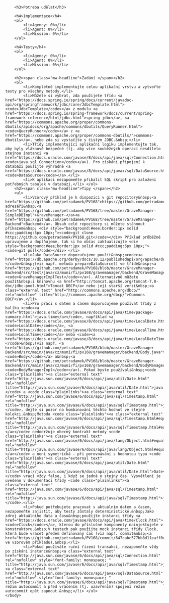 <html>
    <head>
    </head>
    <body>

        <h3>Potreba udělat</h3>

        <h4>Implementace</h4>
        <ol>
            <li>Agency: 0%</li>
            <li>Agent: 0%</li>
            <li>Mission: 0%</li>
        </ol>

        <h4>Testy</h4>
        <ol>
            <li>Agency: 0%</li>
            <li>Agent: 0%</li>
            <li>Mission: 0%</li>
        </ol>

        <h2><span class="mw-headline">Zadání </span></h2>
        <ol>
            <li>Kompletně implementujte celou aplikační vrstvu a vytvořte testy pro všechny metody.</li>
            <li>Můžete si vybrat, zda použijete třídu <a href="https://docs.spring.io/spring/docs/current/javadoc-api/org/springframework/jdbc/core/JdbcTemplate.html"><code>JdbcTemplate</code></a> z modulu <a href="https://docs.spring.io/spring-framework/docs/current/spring-framework-reference/html/jdbc.html">spring-jdbc</a>, <a href="https://commons.apache.org/proper/commons-dbutils/apidocs/org/apache/commons/dbutils/QueryRunner.html"><code>QueryRunner</code></a> z <a href="https://commons.apache.org/proper/commons-dbutils/">commons-dbutils</a>, nebo zda si vystačíte s čistým JDBC.&nbsp;</li>
            <li>Třídy implementující aplikační logiku implementujte tak, aby byly vláknově bezpečné (tj. aby více souběžných operací nesdílelo stejnou instanci <a href="https://docs.oracle.com/javase/8/docs/api/java/sql/Connection.html"><code>java.sql.Connection</code></a>). Pro získání připojení k databázi použijte výhradně <a href="https://docs.oracle.com/javase/8/docs/api/javax/sql/DataSource.html"><code>DataSource</code></a>.</li>
            <li>K aplikaci nezapomeňte přibalit SQL skript pro založení potřebných tabulek v databázi.</li> </ol>
        <h2><span class="mw-headline">Tipy </span></h2>
        <ul>
            <li>Vzorový příklad je k dispozici v git repozitory&nbsp;<a href="https://github.com/petradamek/PV168">https://github.com/petradamek/PV168</a>&nbsp;v adresáři&nbsp;<a href="https://github.com/petradamek/PV168/tree/master/GraveManager-SimpleDBImpl">GraveManager-</a><a href="https://github.com/petradamek/PV168/tree/master/GraveManager-Backend">Backend</a>. Obsah celé repozitory si můžete stáhnout příkazem&nbsp; <div style="background:#eee;border:1px solid #ccc;padding:5px 10px;"><code>git clone https://github.com/petradamek/PV168.git</code></div> Příklad průběžně upravujeme a doplňujeme, tak si ho občas zaktualizujte <div style="background:#eee;border:1px solid #ccc;padding:5px 10px;"><code>git pull</code></div> </li>
            <li>Jako DataSource doporučujeme použít&nbsp;<code><a href="https://db.apache.org/derby/docs/10.12/publishedapi/org/apache/derby/jdbc/EmbeddedDataSource.html">org.apache.derby.jdbc.EmbeddedDataSource</a></code>&nbsp;(viz např. metoda prepareDataSource() ve třídě&nbsp;<a href="https://github.com/petradamek/PV168/blob/master/GraveManager-Backend/src/test/java/cz/muni/fi/pv168/gravemanager/backend/GraveManagerImplTest.java"><code>GraveManagerImplTest</code></a>). Alternativně můžete použít&nbsp;i knihovnu <a href="http://tomcat.apache.org/tomcat-7.0-doc/jdbc-pool.html">Tomcat DBCP</a> nebo její starší verzi&nbsp;<a class="external text" href="http://commons.apache.org/dbcp/" rel="nofollow" title="http://commons.apache.org/dbcp/">Commons DBCP</a>.</li>
            <li>Pro práci s datem a časem doporučujeme používat třídy z balíku <code><a href="https://docs.oracle.com/javase/8/docs/api/java/time/package-summary.html">java.time</a></code>, například <a href="https://docs.oracle.com/javase/8/docs/api/java/time/LocalDate.html"><code>LocalDate</code></a>, <a href="https://docs.oracle.com/javase/8/docs/api/java/time/LocalTime.html"><code>LocalTime</code></a> nebo <code><a href="https://docs.oracle.com/javase/8/docs/api/java/time/LocalDateTime.html">LocalDateTime</a></code>&nbsp;(viz např. <a href="https://github.com/petradamek/PV168/blob/master/GraveManager-Backend/src/main/java/cz/muni/fi/pv168/gravemanager/backend/Body.java"><code>Body</code></a> a&nbsp;<a href="https://github.com/petradamek/PV168/blob/master/GraveManager-Backend/src/main/java/cz/muni/fi/pv168/gravemanager/backend/BodyManagerImpl.java"><code>BodyManagerImpl</code></a>). Pokud byste používali&nbsp;<code class="plainlinks"><a class="external text" href="http://java.sun.com/javase/6/docs/api/java/util/Date.html" rel="nofollow" title="http://java.sun.com/javase/6/docs/api/java/util/Date.html">java.util.Date</a></code> a <code class="plainlinks"><a class="external text" href="http://java.sun.com/javase/6/docs/api/java/sql/Timestamp.html" rel="nofollow" title="http://java.sun.com/javase/6/docs/api/java/sql/Timestamp.html">java.sql.Timestamp</a></code>, dejte si pozor na kombinování těchto hodnot ve stejné kolekci.&nbsp;Metoda <code class="plainlinks"><a class="external text" href="http://java.sun.com/javase/6/docs/api/java/sql/Timestamp.html#equals(java.lang.Object)" rel="nofollow" title="http://java.sun.com/javase/6/docs/api/java/sql/Timestamp.html#equals(java.lang.Object)">Timestamp.equals(java.lang.Object)</a></code> nedodržuje obecný kontrakt metody <code class="plainlinks"><a class="external text" href="http://java.sun.com/javase/6/docs/api/java/lang/Object.html#equals(java.lang.Object)" rel="nofollow" title="http://java.sun.com/javase/6/docs/api/java/lang/Object.html#equals(java.lang.Object)">Object.equals(java.lang.Object)</a></code> a není symetrická — při porovnávání s hodnotou typu <code class="plainlinks"><a class="external text" href="http://java.sun.com/javase/6/docs/api/java/util/Date.html" rel="nofollow" title="http://java.sun.com/javase/6/docs/api/java/util/Date.html">Date</a></code> vrací vždy false, i když se jedná o stejný čas. Vysvětlení je uvedeno v dokumentaci třídy <code class="plainlinks"><a class="external text" href="http://java.sun.com/javase/6/docs/api/java/sql/Timestamp.html" rel="nofollow" title="http://java.sun.com/javase/6/docs/api/java/sql/Timestamp.html">java.sql.Timestamp</a></code>.</li>
            <li>Pokud potřebujete pracovat s aktuálním datem a časem, nezapomeňte zajistit, aby testy zůstaly deterministické.&nbsp;Jako zdroj aktuálního data a času&nbsp;použijte instanci třídy <a href="https://docs.oracle.com/javase/8/docs/api/java/time/Clock.html"><code>Clock</code></a>, kterou do příslušné komponenty nainjektujete v konstruktoru.&nbsp;V testech pak použijte mock instanci třídy Clock, která bude vracet předem definovaný čas (viz např. commit&nbsp;<a href="https://github.com/petradamek/PV168/commit/647cabc577bb8d11eaff0c80b435b15b600bdce7">647cabc5</a> ve vzorovém příkladu).&nbsp;</li>
            <li>Pokud používáte ruční řízení transakcí, nezapomeňte vždy po získání instance&nbsp;<a class="external text" href="http://java.sun.com/javase/6/docs/api/java/sql/Connection.html" rel="nofollow" style="font-family: monospace; " title="http://java.sun.com/javase/6/docs/api/java/sql/Timestamp.html">java.sql.Connection</a>&nbsp;z&nbsp;<a class="external text" href="http://java.sun.com/javase/6/docs/api/javax/sql/DataSource.html" rel="nofollow" style="font-family: monospace; " title="http://java.sun.com/javase/6/docs/api/java/sql/Timestamp.html">javax.sql.DataSource</a>&nbsp;vypnout režim autocommit a před vrácením (tj. uzavřením) spojení režim autocommit opět zapnout.&nbsp;</li> </ul>
    </body>
</html>
